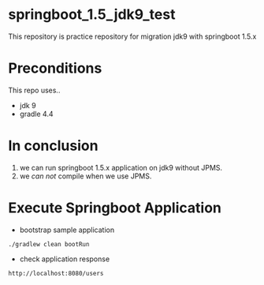 # springboot_1.5_jdk9_test
This repository is practice repository for migration jdk9 with springboot 1.5.x

# Preconditions
This repo uses..
* jdk 9
* gradle 4.4

# In conclusion
1. we can run springboot 1.5.x application on jdk9 without JPMS. 
2. we *can not* compile when we use JPMS. 
  

# Execute Springboot Application

* bootstrap sample application
```
./gradlew clean bootRun
```

* check application response 

```
http://localhost:8080/users
```
